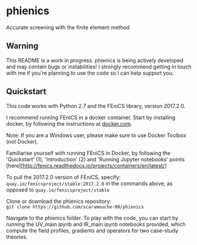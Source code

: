 # phienics

Accurate screening with the finite element method

## Warning

This README is a work in progress. phienics is being actively developed and may contain bugs or instabilities! I strongly recommend getting in touch with me if you're planning to use the code so I can help support you. 

## Quickstart

This code works with Python 2.7 and the FEniCS library, version 2017.2.0.

I recommend running FEniCS in a docker container. Start by installing docker, by following the instructions at [docker.com](https://docs.docker.com/engine/getstarted/step_one/).

<bf> Note: </bf> If you are a Windows user, please make sure to use Docker Toolbox (not Docker).

Familiarise yourself with running FEniCS in Docker, by following the 'Quickstart' (1), 'Introduction' (2) and 'Running Jupyter notebooks' points [here][http://fenics.readthedocs.io/projects/containers/en/latest/]

To pull the 2017.2.0 version of FEniCS, specify:
`quay.io/fenicsproject/stable:2017.2.0`
in the commands above, as opposed to `quay.io/fenicsproject/stable`

Clone or download the phienics repository:<br>
`git clone https://github.com/scaramouche-00/phienics`

Navigate to the phienics folder. To play with the code, you can start by running the UV_main.ipynb and IR_main.ipynb notebooks provided, which compute the field profiles, gradients and operators for two case-study theories.




